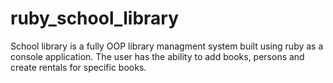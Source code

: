 # ruby_school_library
School library is a fully OOP library managment system built using ruby as a console application. The user has the ability to add books, persons and create rentals for specific books.
